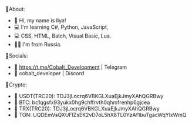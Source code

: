   🚀About:                                        
- 👋 Hi, my name is Ilya!                                                     
- 💻 I'm learning C#, Python, JavaScript,
- 💻 CSS, HTML, Batch, Visual Basic, Lua.
- 🏴‍☠️ I'm from Russia.                                                         

💊Socials:                                                          
- 📌 https://t.me/Cobalt_Development | Telegram
- 📌 cobalt_developer | Discord

🛒Crypto:                      
- 🔰 USDT(TRC20): TDJ3jLocrq6VBKGLXuaEjkJmyXAhQGRBwy
- 🔰 BTC: bc1qgsfx93yukx0hg9chffrvth0qhmfrenhp6gjcea
- 🔰 TRX(TRC20):  TDJ3jLocrq6VBKGLXuaEjkJmyXAhQGRBwy
- 🔰 TON: UQDEmVsQXUFIZsEK2vD7oL5hX8TL0YzAf1buTgacWqYlxWmQ 

